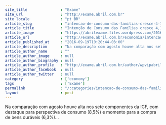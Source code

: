 ```yaml
---
site_title               : "Exame"
site_url                 : "http://exame.abril.com.br"
site_locale              : "pt_BR"
article_slug             : "intencao-de-consumo-das-familias-cresce-4-1-em-setembro"
article_title            : "Intenção de Consumo das Famílias cresce 4,1% em setembro"
article_image            : "https://abrilexame.files.wordpress.com/2016/09/size_960_16_9_varejo_pesquisa-jpg2.jpg?quality=70&strip=all&w=960"
article_url              : "http://exame.abril.com.br/economia/intencao-de-consumo-das-familias-cresce-4-1-em-setembro/"
article_published_at     : "2016-09-19T10:20:44-03:00"
article_description      : "Na comparação com agosto houve alta nos sete componentes da ICF, com destaque para perspectiva de consumo (8,5%) e momento para a compra de bens duráveis (6,3%)..."
article_author_name      : ""
article_author_image     : null
article_author_biography : null
article_author_profile   : "http://exame.abril.com.br/author/wpvipabril/"
article_author_facebook  : null
article_author_twitter   : null
category                 : ['economy']
tags                     : ['Exame']
permalink                : "/:categories/intencao-de-consumo-das-familias-cresce-4-1-em-setembro/"
layout                   : post
---
```


Na comparação com agosto houve alta nos sete componentes da ICF, com destaque para perspectiva de consumo (8,5%) e momento para a compra de bens duráveis (6,3%)...
